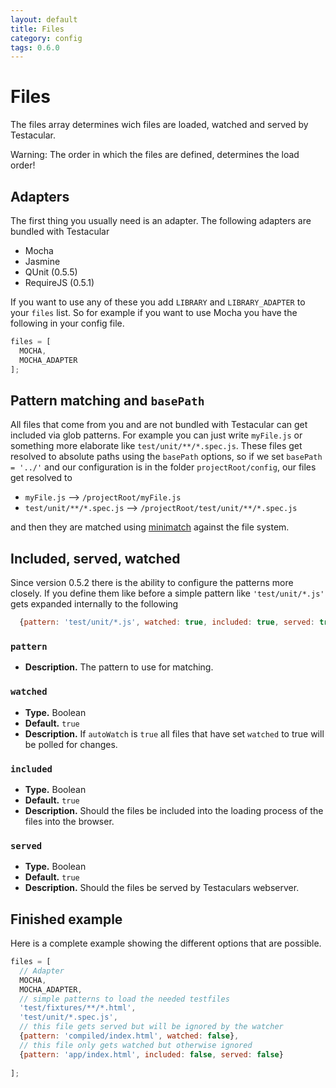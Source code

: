 ```yaml
---
layout: default
title: Files
category: config
tags: 0.6.0
---
```

# Files

The files array determines wich files are loaded, watched and served by Testacular.

Warning: The order in which the files are defined, determines the load order!

## Adapters
The first thing you usually need is an adapter. The following adapters are bundled with Testacular
* Mocha
* Jasmine
* QUnit (0.5.5)
* RequireJS (0.5.1)

If you want to use any of these you add `LIBRARY` and `LIBRARY_ADAPTER` to your `files` list. So for
example if you want to use Mocha you have the following in your config file.
```javascript
files = [
  MOCHA,
  MOCHA_ADAPTER
];
```

## Pattern matching and `basePath`
All files that come from you and are not bundled with Testacular can get included via glob patterns. 
For example you can just write `myFile.js` or something more elaborate like `test/unit/**/*.spec.js`. 
These files get resolved to absolute paths using the `basePath` options, so if we set `basePath = '../'` and our configuration is in the folder `projectRoot/config`, our files get resolved to

* `myFile.js` --> `/projectRoot/myFile.js`
* `test/unit/**/*.spec.js` --> `/projectRoot/test/unit/**/*.spec.js`

and then they are matched using [minimatch](https://github.com/isaacs/minimatch) against the file system.

## Included, served, watched
Since version 0.5.2 there is the ability to configure the patterns more closely. If you define them like before a simple pattern like `'test/unit/*.js'` gets expanded internally to the following
```javascript
  {pattern: 'test/unit/*.js', watched: true, included: true, served: true}
```
### `pattern`
* **Description.** The pattern to use for matching.

### `watched`
* **Type.** Boolean
* **Default.** `true`
* **Description.** 
If `autoWatch` is `true` all files that have set `watched` to true will be 
  polled for changes.

### `included`
* **Type.** Boolean
* **Default.** `true`
* **Description.** Should the files be included into the loading process of the files into the browser.

### `served`
* **Type.** Boolean
* **Default.** `true`
* **Description.** Should the files be served by Testaculars webserver.

## Finished example
Here is a complete example showing the different options that are possible.
```javascript
files = [
  // Adapter
  MOCHA,
  MOCHA_ADAPTER,
  // simple patterns to load the needed testfiles
  'test/fixtures/**/*.html',
  'test/unit/*.spec.js',
  // this file gets served but will be ignored by the watcher
  {pattern: 'compiled/index.html', watched: false},
  // this file only gets watched but otherwise ignored
  {pattern: 'app/index.html', included: false, served: false}
  
];
```
